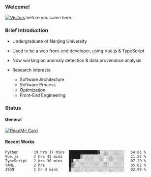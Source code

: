 ### Welcome!

[![Visitors](https://visitor-badge.laobi.icu/badge?page_id=HermitSun.HermitSun)]() before you came here.

### Brief Introduction

- Undergraduate of Nanjing University

- Used to be a web front-end developer, using Vue.js & TypeScript

- Now working on anomaly detection & data provenance analysis

- Research Interests: 
  - Software Architecture
  - Software Process
  - Optimization
  - Front-End Engineering

### Status

#### General

[![ReadMe Card](https://github-readme-stats.hermitsun.vercel.app/api?username=HermitSun&count_private=true&show_icons=true)]()

#### Recent Works

<!--START_SECTION:waka-->
```text
Python       19 hrs 17 mins  █████████████▓░░░░░░░░░░░   54.01 % 
Vue.js       7 hrs 42 mins   █████▒░░░░░░░░░░░░░░░░░░░   21.57 % 
TypeScript   2 hrs 36 mins   █▓░░░░░░░░░░░░░░░░░░░░░░░   07.29 % 
YAML         2 hrs           █▒░░░░░░░░░░░░░░░░░░░░░░░   05.62 % 
JSON         1 hr 4 mins     ▓░░░░░░░░░░░░░░░░░░░░░░░░   02.99 % 
```
<!--END_SECTION:waka-->
